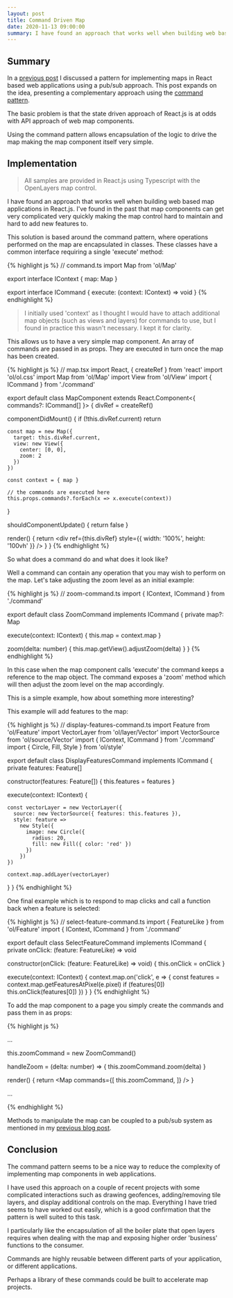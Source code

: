 ```yaml
---
layout: post
title: Command Driven Map
date: 2020-11-13 09:00:00
summary: I have found an approach that works well when building web based map applications in React.js. I've found in the past that map components can get very complicated very quickly making the map control hard to maintain and hard to add new features to.
---
```


## Summary

In a [previous post](/2020/08/14/event-driven-map/) I discussed a pattern for implementing maps in React based
web applications using a pub/sub approach. This post expands on the idea, presenting a complementary approach using the
[command pattern](https://en.wikipedia.org/wiki/Command_pattern).

The basic problem is that the state driven approach of React.js is at odds with API approach of web map components.

Using the command pattern allows encapsulation of the logic to drive the map making the map component itself very simple.

## Implementation

> All samples are provided in React.js using Typescript with the OpenLayers map control.

I have found an approach that works well when building web based map applications in React.js. I've found in the past
that map components can get very complicated very quickly making the map control hard to maintain and hard to add new
features to.

This solution is based around the command pattern, where operations performed on the map are encapsulated in
classes. These classes have a common interface requiring a single 'execute' method:

{% highlight js %}
// command.ts
import Map from 'ol/Map'

export interface IContext {
  map: Map
}

export interface ICommand {
  execute: (context: IContext) => void
}
{% endhighlight %}

> I initially used 'context' as I thought I would have to attach additional map objects (such as views and layers) for commands to use, but I found in practice this wasn't necessary. I kept it for clarity.

This allows us to have a very simple map component. An array of commands are passed in as props.
They are executed in turn once the map has been created.

{% highlight js %}
// map.tsx
import React, { createRef } from 'react'
import 'ol/ol.css'
import Map from 'ol/Map'
import View from 'ol/View'
import { ICommand } from './command'

export default class MapComponent extends React.Component<{ commands?: ICommand[] }> {
  divRef = createRef<HTMLDivElement>()

  componentDidMount() {
    if (!this.divRef.current) return

    const map = new Map({
      target: this.divRef.current,
      view: new View({
        center: [0, 0],
        zoom: 2
      })
    })

    const context = { map }

    // the commands are executed here
    this.props.commands?.forEach(x => x.execute(context))
  }

  shouldComponentUpdate() {
    return false
  }

  render() {
    return <div ref={this.divRef} style={{ width: '100%', height: '100vh' }} />
  }
}
{% endhighlight %}

So what does a command do and what does it look like? 

Well a command can contain any operation that you may wish to perform on the map. Let's take adjusting the 
zoom level as an initial example:

{% highlight js %}
// zoom-command.ts
import { IContext, ICommand } from './command'

export default class ZoomCommand implements ICommand {
  private map?: Map

  execute(context: IContext) {
    this.map = context.map
  }

  zoom(delta: number) {
    this.map.getView().adjustZoom(delta)
  }
}
{% endhighlight %}

In this case when the map component calls 'execute' the command keeps a reference to the map object. The command
exposes a 'zoom' method which will then adjust the zoom level on the map accordingly.

This is a simple example, how about something more interesting?

This example will add features to the map:

{% highlight js %}
// display-features-command.ts
import Feature from 'ol/Feature'
import VectorLayer from 'ol/layer/Vector'
import VectorSource from 'ol/source/Vector'
import { IContext, ICommand } from './command'
import { Circle, Fill, Style } from 'ol/style'

export default class DisplayFeaturesCommand implements ICommand {
  private features: Feature[]
  
  constructor(features: Feature[]) {
    this.features = features
  }

  execute(context: IContext) {

    const vectorLayer = new VectorLayer({
      source: new VectorSource({ features: this.features }),
      style: feature =>
        new Style({
          image: new Circle({
            radius: 20,
            fill: new Fill({ color: 'red' })
          })
        })
    })

    context.map.addLayer(vectorLayer)
  }
}
{% endhighlight %}

One final example which is to respond to map clicks and call a function back when a feature is selected:

{% highlight js %}
// select-feature-command.ts
import { FeatureLike } from 'ol/Feature'
import { IContext, ICommand } from './command'

export default class SelectFeatureCommand implements ICommand {
  private onClick: (feature: FeatureLike) => void

  constructor(onClick: (feature: FeatureLike) => void) {
    this.onClick = onClick
  }

  execute(context: IContext) {
    context.map.on('click', e => {
      const features = context.map.getFeaturesAtPixel(e.pixel)
      if (features[0]) this.onClick(features[0])
    })
  }
}
{% endhighlight %}

To add the map component to a page you simply create the commands and pass them in as props:

{% highlight js %}
  
  ...

  this.zoomCommand = new ZoomCommand()

  handleZoom = (delta: number) => {
    this.zoomCommand.zoom(delta)
  }

  render() {
    return <Map
      commands={[
        this.zoomCommand,
      ]}
    />
  }

  ...
  
{% endhighlight %}

Methods to manipulate the map can be coupled to a pub/sub system as mentioned in my
[previous blog post](/2020/08/14/event-driven-map/).

## Conclusion

The command pattern seems to be a nice way to reduce the complexity of implementing map components in web
applications.

I have used this approach on a couple of recent projects with some complicated interactions such as drawing geofences,
adding/removing tile layers, and display additional controls on the map. Everything I have tried seems to have worked out easily, which is a good confirmation that the pattern is well suited to this task.

I particularly like the encapsulation of all the boiler plate that open layers requires when dealing with the map and exposing
higher order 'business' functions to the consumer.

Commands are highly reusable between different parts of your application, or different applications.

Perhaps a library of these commands could be built to accelerate map projects.
